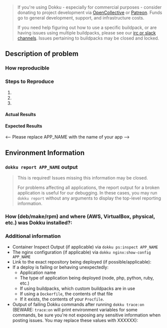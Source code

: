 > If you're using Dokku - especially for commercial purposes - consider donating to project development via [OpenCollective](https://opencollective.com/dokku) or [Patreon](https://www.patreon.com/dokku). Funds go to general development, support, and infrastructure costs.
>
> If you need help figuring out how to use a specific buildpack, or are having issues using multiple buildpacks, please see our [irc or slack channels](http://dokku.viewdocs.io/dokku/getting-started/where-to-get-help/#the-irc-and-slack-channels). Issues pertaining to buildpacks may be closed and locked.

## Description of problem

### How reproducible

### Steps to Reproduce

1.
2.
3.

#### Actual Results

#### Expected Results

<-- Please replace APP_NAME with the name of your app -->

## Environment Information

### `dokku report APP_NAME` output

> This is required! Issues missing this information may be closed.
>
> For problems affecting all applications, the report output for a broken application is useful for our debugging.
> In these cases, you may run `dokku report` without any arguments to display the top-level reporting information.

### How (deb/make/rpm) and where (AWS, VirtualBox, physical, etc.) was Dokku installed?:

### Additional information

- Container Inspect Output (if applicable) via `dokku ps:inspect APP_NAME`
- The nginx configuration (if applicable) via `dokku nginx:show-config APP_NAME`
- Link to the exact repository being deployed (if possible/applicable):
- If a deploy is failing or behaving unexpectedly:
  - Application name
  - The type of application being deployed (node, php, python, ruby, etc.)
  - If using buildpacks, which custom buildpacks are in use
  - If using a `Dockerfile`, the contents of that file
  - If it exists, the contents of your `Procfile`.
- Output of failing Dokku commands after running `dokku trace:on`
  (BEWARE: `trace:on` will print environment variables for some commands, be sure you're not exposing any sensitive information when posting issues. You may replace these values with XXXXXX):
